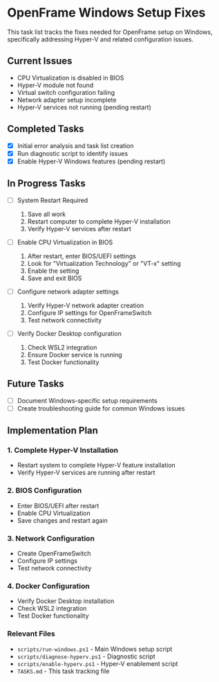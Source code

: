 # OpenFrame Windows Setup Fixes

This task list tracks the fixes needed for OpenFrame setup on Windows, specifically addressing Hyper-V and related configuration issues.

## Current Issues
- CPU Virtualization is disabled in BIOS
- Hyper-V module not found
- Virtual switch configuration failing
- Network adapter setup incomplete
- Hyper-V services not running (pending restart)

## Completed Tasks

- [x] Initial error analysis and task list creation
- [x] Run diagnostic script to identify issues
- [x] Enable Hyper-V Windows features (pending restart)

## In Progress Tasks

- [ ] System Restart Required
  1. Save all work
  2. Restart computer to complete Hyper-V installation
  3. Verify Hyper-V services after restart

- [ ] Enable CPU Virtualization in BIOS
  1. After restart, enter BIOS/UEFI settings
  2. Look for "Virtualization Technology" or "VT-x" setting
  3. Enable the setting
  4. Save and exit BIOS

- [ ] Configure network adapter settings
  1. Verify Hyper-V network adapter creation
  2. Configure IP settings for OpenFrameSwitch
  3. Test network connectivity

- [ ] Verify Docker Desktop configuration
  1. Check WSL2 integration
  2. Ensure Docker service is running
  3. Test Docker functionality

## Future Tasks

- [ ] Document Windows-specific setup requirements
- [ ] Create troubleshooting guide for common Windows issues

## Implementation Plan

### 1. Complete Hyper-V Installation
- Restart system to complete Hyper-V feature installation
- Verify Hyper-V services are running after restart

### 2. BIOS Configuration
- Enter BIOS/UEFI after restart
- Enable CPU Virtualization
- Save changes and restart again

### 3. Network Configuration
- Create OpenFrameSwitch
- Configure IP settings
- Test network connectivity

### 4. Docker Configuration
- Verify Docker Desktop installation
- Check WSL2 integration
- Test Docker functionality

### Relevant Files
- `scripts/run-windows.ps1` - Main Windows setup script
- `scripts/diagnose-hyperv.ps1` - Diagnostic script
- `scripts/enable-hyperv.ps1` - Hyper-V enablement script
- `TASKS.md` - This task tracking file 